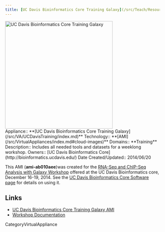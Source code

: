 ```yaml
---
title: [UC Davis Bioinformatics Core Training Galaxy](/src/Teach/Resource/UCDavisCoreAMI/index.md)
---
```

<div class='center'>
<a href='/Teach/Resource/UCDavisCoreAMI'><img src='/Images/Logos/UCDavisGenomeCenter.png' alt='UC Davis Bioinformatics Core Training Galaxy' width="350" /></a>
</div>





<div class='dictbox'>
 Appliance:: **[UC Davis Bioinformatics Core Training Galaxy](/src/VA/UCDavisTraining/index.md)**
 Technology:: **[AMI](/src/VirtualAppliances/index.md#cloud-images)**
 Domains:: **Training** 
 Description:: Includes all needed tools and datasets for a weeklong workshop.
 Owners:: [UC Davis Bioinformatics Core](http://bioinformatics.ucdavis.edu/)
 Date Created/Updated:: 2014/06/20 
</div>

This AMI (**ami-ab010aee**)was created for the [RNA-Seq and ChIP-Seq Analysis with Galaxy Workshop](/Teach/Resource/UCDavisRNAChIPWorkshop) offered at the UC Davis Bioinformatics core, December 16-19, 2014.  See the [UC Davis Bioinformatics Core Software page](http://bioinformatics.ucdavis.edu/software/) for details on using it.

## Links

* [UC Davis Bioinformatics Core Training Galaxy AMI](/src/Teach/Resource/UCDavisCoreAMI/index.md)
* [Workshop Documentation](http://training.bioinformatics.ucdavis.edu/docs/2014/12/december-2014-workshop/)


CategoryVirtualAppliance
